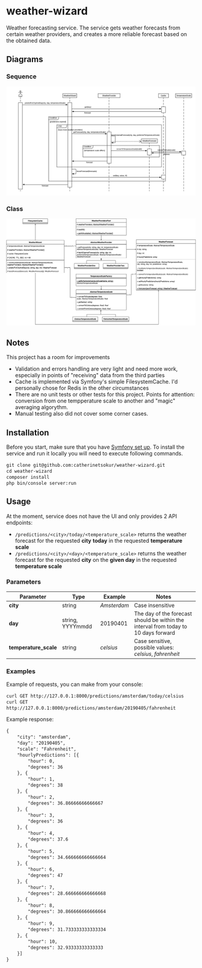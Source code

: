 # weather-wizard
Weather forecasting service.
The service gets weather forecasts from certain weather providers, and creates a more reliable forecast based on the obtained data.

## Diagrams
### Sequence
![Weather Wizard Sequence Diagram](https://github.com/catherinetsokur/weather-wizard/blob/master/docs/WeatherWizard-Sequence.png "Weather Wizard Sequence Diagram")

### Class
![Weather Wizard Class Diagram](https://github.com/catherinetsokur/weather-wizard/blob/master/docs/WeatherWizard-Class.png "Weather Wizard Class Diagram")

## Notes
This project has a room for improvements
* Validation and errors handling are very light and need more work, especially in points of "receiving" data from the third parties
* Cache is implemented via Symfony's simple FilesystemCache. I'd personally chose for Redis in the other circumstances
* There are no unit tests or other tests for this project. Points for attention: conversion from one tempperature scale to another and "magic" averaging algorythm.
* Manual testing also did not cover some corner cases.

## Installation
Before you start, make sure that you have [Symfony set up](https://symfony.com/doc/current/setup.html).
To install the service and run it locally you will need to execute following commands.
```
git clone git@github.com:catherinetsokur/weather-wizard.git
cd weather-wizard
composer install
php bin/console server:run
```

## Usage
At the moment, service does not have the UI and only provides 2 API endpoints:
* `/predictions/<city>/today/<temperature_scale>` returns the weather forecast for the requested **city** **today** in the requested **temperature scale**
* `/predictions/<city>/<day>/<temperature_scale>` returns the weather forecast for the requested **city** on the **given day** in the requested **temperature scale**

### Parameters
| Parameter | Type | Example | Notes |
| --------- | ---- | ------- | ----- |
| **city**  | string | *Amsterdam* | Case insensitive|
| **day**  | string, YYYYmmdd | 20190401 | The day of the forecast should be within the interval from today to 10 days forward |
| **temperature_scale**  | string | *celsius* | Case sensitive, possible values: *celsius*, *fahrenheit*|

### Examples
Example of requests, you can make from your console:
```
curl GET http://127.0.0.1:8000/predictions/amsterdam/today/celsius
curl GET http://127.0.0.1:8000/predictions/amsterdam/20190405/fahrenheit
```

Example response:
```
{
	"city": "amsterdam",
	"day": "20190405",
	"scale": "Fahrenheit",
	"hourlyPredictions": [{
		"hour": 0,
		"degrees": 36
	}, {
		"hour": 1,
		"degrees": 38
	}, {
		"hour": 2,
		"degrees": 36.86666666666667
	}, {
		"hour": 3,
		"degrees": 36
	}, {
		"hour": 4,
		"degrees": 37.6
	}, {
		"hour": 5,
		"degrees": 34.666666666666664
	}, {
		"hour": 6,
		"degrees": 47
	}, {
		"hour": 7,
		"degrees": 28.666666666666668
	}, {
		"hour": 8,
		"degrees": 30.866666666666664
	}, {
		"hour": 9,
		"degrees": 31.733333333333334
	}, {
		"hour": 10,
		"degrees": 32.93333333333333
	}]
}
```
